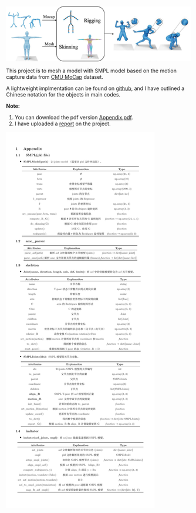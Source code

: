 ![](./intro.jpg)

This project is to mesh a model with SMPL model based on the motion capture data from [CMU MoCap](http://mocap.cs.cmu.edu/) dataset.

A lightweight implmentation can be found on [github](https://github.com/CalciferZh/SMPL-AMC-Imitator), and I have outlined a Chinese notation for the objects in main codes. 

**Note:**

1. You can download the pdf version [Appendix.pdf](./Appendix.pdf).
2. I have uploaded a [report](./Report_MoCap_data_skinning_with_SMPL.pdf) on the project.

![](./Appendix.png)